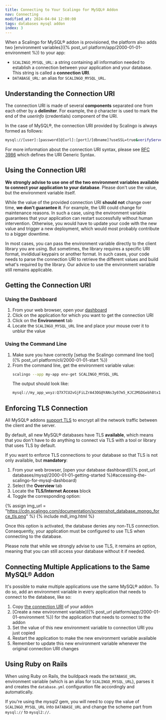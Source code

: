 ```yaml
---
title: Connecting to Your Scalingo for MySQL® Addon
nav: Connecting
modified_at: 2024-04-04 12:00:00
tags: databases mysql addon
index: 3
---
```


When a Scalingo for MySQL® addon is provisioned, the platform also adds
two [environment variables]({% post_url platform/app/2000-01-01-environment %})
to your app:

- `SCALINGO_MYSQL_URL`: a string containing all information needed to
  establish a connection between your application and your database. This
  string is called a **connection URI**.
- `DATABASE_URL`: an alias for `SCALINGO_MYSQL_URL`.


## Understanding the Connection URI

The connection URI is made of several **components** separated one from each
other by a **delimiter**. For example, the `@` character is used to mark the
end of the *userinfo* (credentials) component of the URI.

In the case of MySQL®, the connection URI provided by Scalingo is always
formed as follows:

```bash
mysql://[user]:[password]@[url]:[port]/[dbname]?useSSL=true&verifyServerCertificate=false
```

For more information about the connection URI syntax, please see
[RFC 3986](https://datatracker.ietf.org/doc/html/rfc3986) which defines the URI
Generic Syntax.


## Using the Connection URI

**We strongly advise to use one of the two environment variables available to
connect your application to your database**. Please don't use the value, but
the environment variable itself.

While the value of the provided connection URI **should not** change over time,
**we don't guarantee it**. For example, the URI could change for maintenance
reasons. In such a case, using the environment variable guarantees that your
application can restart successfully without human intervention. Otherwise, you
would have to update your code with the new value and trigger a new deployment,
which would most probably contribute to a bigger downtime.

In most cases, you can pass the environment variable directly to the client
library you are using. But sometimes, the library requires a specific URI
format, invididual keypairs or another format. In such cases, your code
needs to parse the connection URI to retrieve the different values and build
what's required by the library. Our advice to use the environment variable
still remains applicable.


## Getting the Connection URI

### Using the Dashboard

1. From your web browser, open your [dashboard](https://dashboard.scalingo.com)
2. Click on the application for which you want to get the connection URI
3. Click on the **Environment** tab
4. Locate the `SCALINGO_MYSQL_URL` line and place your mouse over it to unblur
   the value

### Using the Command Line

1. Make sure you have correctly [setup the Scalingo command line tool]({% post_url platform/cli/2000-01-01-start %})
2. From the command line, get the environment variable value:
   ```bash
   scalingo --app my-app env-get SCALINGO_MYSQL_URL
   ```
   The output should look like:
   ```bash
   mysql://my_app_wxyz:Q7X7CU2vGjFiLZrA43OG@YANs3y07m5_KJC2MSDGebh8tx1lliFWh2Yb239zVqGQvbElWDjIN7QWspVH92Ul8.my-app-wxyz.mysql.a.osc-fr1.scalingo-dbs.com:31000/my_app_wxyz?useSSL=true&verifyServerCertificate=false
   ```


## Enforcing TLS Connection

All MySQL® addons [support TLS](https://dev.mysql.com/doc/refman/8.0/en/encrypted-connections.html)
to encrypt all the network traffic between the client and the server.

By default, all new MySQL® databases have TLS **available**,
which means that you don't have to do anything to connect via TLS with a tool
or library that uses TLS by default.

If you want to enforce TLS connections to your database so that TLS is
not only available, but **mandatory**:

1. From your web browser, [open your database dashboard]({% post_url databases/mysql/2000-01-01-getting-started %}#accessing-the-scalingo-for-mysql-dashboard)
2. Select the **Overview** tab
3. Locate the **TLS/Internet Access** block
4. Toggle the corresponding option:

{% assign img_url = "https://cdn.scalingo.com/documentation/screenshot_database_mongo_force_tls.png" %}
{% include mdl_img.html %}


Once this option is activated, the database denies any non-TLS connection.
Consequently, your application must be configured to use TLS when connecting to
the database.

Please note that while we strongly advise to use TLS, it remains an option,
meaning that you can still access your database without it if needed.


## Connecting Multiple Applications to the Same MySQL® Addon

It's possible to make multiple applications use the same MySQL® addon. To do
so, add an environment variable in every application that needs to connect to
the database, like so:

1. Copy [the connection URI](#getting-the-connection-uri) of your addon
2. [Create a new environment variable]({% post_url platform/app/2000-01-01-environment %})
   for the application that needs to connect to the addon
3. Set the value of this new environment variable to connection URI you just
   copied
4. Restart the application to make the new environment variable available
5. Remember to update this new environment variable whenever the original
   connection URI changes

## Using Ruby on Rails

When using Ruby on Rails, the buildpack reads the `DATABASE_URL` environment
variable (which is an alias for `SCALINGO_MYSQL_URL`), parses it and creates
the `database.yml` configuration file accordingly and automatically.

If you're using the <em>mysql2</em> gem, you will need to copy the value of
`SCALINGO_MYSQL_URL` into `DATABASE_URL` and change the scheme part from
`mysql://` to `mysql2://`.
